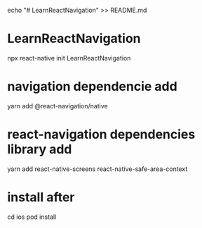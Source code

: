 echo "# LearnReactNavigation" >> README.md

# LearnReactNavigation

npx react-native init LearnReactNavigation

# navigation dependencie add

yarn add @react-navigation/native

# react-navigation dependencies library add

yarn add react-native-screens react-native-safe-area-context

# install after

cd ios
pod install
